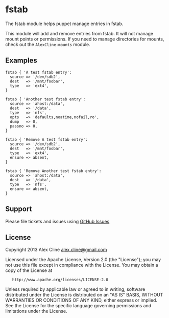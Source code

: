 fstab
=====

The fstab module helps puppet manage entries in fstab.

This module will add and remove entries from fstab.  It will not manage mount
points or permissions.  If you need to manage directories for mounts, check
out the `AlexCline-mounts` module.

Examples
--------

    fstab { 'A test fstab entry':
      source => '/dev/sdb2',
      dest   => '/mnt/foobar',
      type   => 'ext4',
    }

    fstab { 'Another test fstab entry':
      source => 'ahost:/data',
      dest   => '/data',
      type   => 'nfs',
      opts   => 'defaults,noatime,nofail,ro',
      dump   => 0,
      passno => 0,
    }

    fstab { 'Remove A test fstab entry':
      source => '/dev/sdb2',
      dest   => '/mnt/foobar',
      type   => 'ext4',
      ensure => absent,
    }

    fstab { 'Remove Another test fstab entry':
      source => 'ahost:/data',
      dest   => '/data',
      type   => 'nfs',
      ensure => absent,
    }



Support
-------

Please file tickets and issues using [GitHub Issues](https://github.com/AlexCline/fstab/issues)


License
-------
   Copyright 2013 Alex Cline <alex.cline@gmail.com>

   Licensed under the Apache License, Version 2.0 (the "License");
   you may not use this file except in compliance with the License.
   You may obtain a copy of the License at

       http://www.apache.org/licenses/LICENSE-2.0

   Unless required by applicable law or agreed to in writing, software
   distributed under the License is distributed on an "AS IS" BASIS,
   WITHOUT WARRANTIES OR CONDITIONS OF ANY KIND, either express or implied.
   See the License for the specific language governing permissions and
   limitations under the License.
